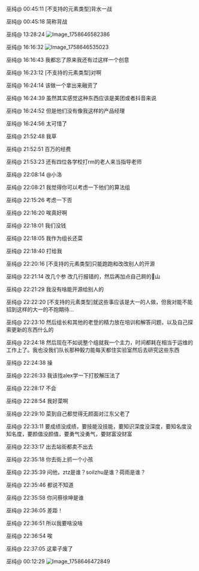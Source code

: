 巫纯@ 00:45:11
[不支持的元素类型]背水一战

巫纯@ 00:45:18
简称背战

巫纯@ 13:28:24
![Image_1758646582386](https://github.com/user-attachments/assets/68090d4e-2541-48ac-9dfb-20d13b180dd4)

巫纯@ 16:16:32
![Image_1758646535023](https://github.com/user-attachments/assets/d28220e2-925a-4e65-a3c0-e6e2375d7cd0)

巫纯@ 16:16:43
我都忘了原来我还有过这样一个创意

巫纯@ 16:23:12
[不支持的元素类型]对啊

巫纯@ 16:24:14
该做一个拿出来融资了

巫纯@ 16:24:39
虽然其实感觉这种东西应该是美团或者抖音来说

巫纯@ 16:24:52
但是他们没有像我这样的产品经理

巫纯@ 16:24:56
太可惜了

巫纯@ 21:52:48
我草

巫纯@ 21:52:51
百万的经费

巫纯@ 21:53:23
还有四位各学校打rm的老人来当指导老师

巫纯@ 22:08:14
 @小洛 

巫纯@ 22:08:21
我觉得你可以考虑一下他们的算法组

巫纯@ 22:15:26
考虑一下否

巫纯@ 22:16:20
唉真好啊

巫纯@ 22:18:01
我们没钱

巫纯@ 22:18:05
我作为组长还菜

巫纯@ 22:18:40
打给我

巫纯@ 22:20:16
[不支持的元素类型]只能跑跑和改改别人的开源

巫纯@ 22:21:14
改几个参 改几行报错的，然后再加点自己屙的💩山

巫纯@ 22:21:29
我没有啥能开源给别人的

巫纯@ 22:22:20
[不支持的元素类型]就这些事应该是大一的人做，但我对能不能招到这样的大一的不抱期待...

巫纯@ 22:23:10
然后组长和其他的老登的精力放在培训和解答问题，以及自己探索更新的东西什么的

巫纯@ 22:24:18
然后现在不如说整个组就我一个主力，时间都耗在相当于运维的工作上了。我也没我们队长那种毅力能每天都住实验室然后去研究这些东西

巫纯@ 22:24:38
操

巫纯@ 22:26:33
我该找alex学一下打胶解压法了

巫纯@ 22:28:17
不会

巫纯@ 22:28:54
我好菜啊

巫纯@ 22:29:10
菜到自己都觉得无颜面对江东父老了

巫纯@ 22:33:11
要成绩没成绩，要技能没技能，要知识深度没深度，要知名度没知名度，要颜值没颜值，要勇气没勇气，要财富没财富

巫纯@ 22:33:17
出去站街都卖不出去

巫纯@ 22:35:18
你去街上抓一个小孩

巫纯@ 22:35:39
问他，ztz是谁？soilzhu是谁？荷雨是谁？

巫纯@ 22:35:46
都说不知道

巫纯@ 22:35:58
你问蔡徐坤是谁

巫纯@ 22:36:05
差距！

巫纯@ 22:36:51
所以我要啥没啥

巫纯@ 22:36:54
唉

巫纯@ 22:37:05
这辈子废了

巫纯@ 00:12:29
![Image_1758646472849](https://github.com/user-attachments/assets/66ce96bd-ead3-422f-a5cd-49bdcbb5089a)

